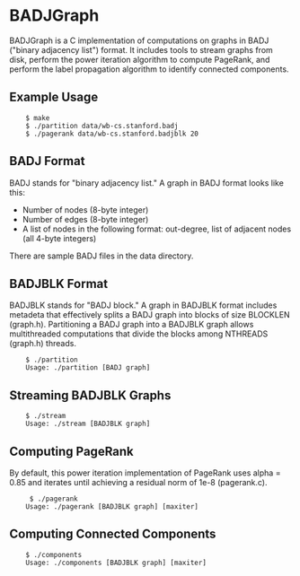 # BADJGraph

BADJGraph is a C implementation of computations on graphs in BADJ ("binary adjacency list") format. 
It includes tools to stream graphs from disk, 
perform the power iteration algorithm to compute PageRank, 
and perform the label propagation algorithm to identify connected components.

## Example Usage

        $ make
        $ ./partition data/wb-cs.stanford.badj
        $ ./pagerank data/wb-cs.stanford.badjblk 20

## BADJ Format

BADJ stands for "binary adjacency list." 
A graph in BADJ format looks like this:

- Number of nodes (8-byte integer)
- Number of edges (8-byte integer)
- A list of nodes in the following format: out-degree, list of adjacent nodes (all 4-byte integers)

There are sample BADJ files in the data directory.

## BADJBLK Format

BADJBLK stands for "BADJ block." 
A graph in BADJBLK format includes metadeta that effectively splits a BADJ graph into blocks of size BLOCKLEN (graph.h).
Partitioning a BADJ graph into a BADJBLK graph allows multithreaded computations that divide the blocks among NTHREADS (graph.h) threads. 

        $ ./partition
        Usage: ./partition [BADJ graph]

## Streaming BADJBLK Graphs

        $ ./stream
        Usage: ./stream [BADJBLK graph]

## Computing PageRank

By default, this power iteration implementation of PageRank uses alpha = 0.85 and iterates until achieving a residual norm of 1e-8 (pagerank.c). 

		 $ ./pagerank
		Usage: ./pagerank [BADJBLK graph] [maxiter]

## Computing Connected Components

        $ ./components
        Usage: ./components [BADJBLK graph] [maxiter]
